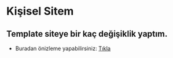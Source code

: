 # Kişisel Sitem
## Template siteye bir kaç değişiklik yaptım. 


- Buradan önizleme yapabilirsiniz: [Tıkla](https://slapmemo.github.io/kisisel-sitem/)  
